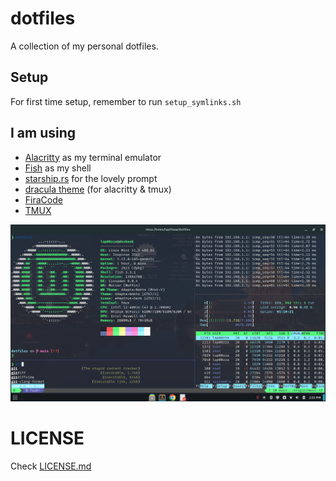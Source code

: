 # dotfiles

A collection of my personal dotfiles.

## Setup

For first time setup, remember to run `setup_symlinks.sh`

## I am using

- [Alacritty](https://alacritty.org/) as my terminal emulator
- [Fish](https://fishshell.com/) as my shell
- [starship.rs](https://starship.rs/) for the lovely prompt
- [dracula theme](https://draculatheme.com/) (for alacritty & tmux)
- [FiraCode](https://github.com/tonsky/FiraCode)
- [TMUX](https://github.com/tmux/tmux)

![](/setup.png)

# LICENSE

Check [LICENSE.md](/LICENSE.md)
